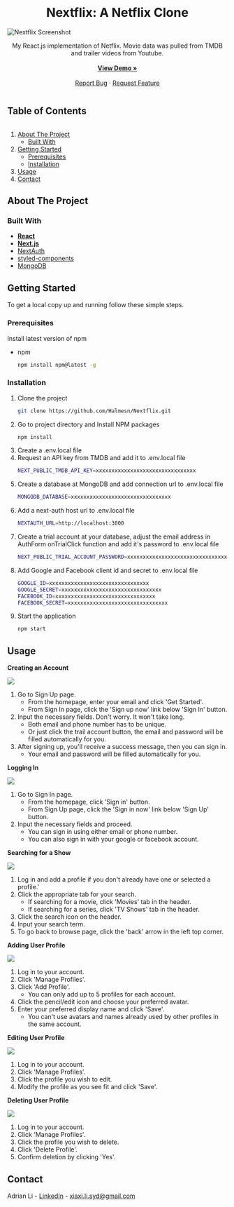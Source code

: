 <br />
<p align="center">
  <h1 align="center">Nextflix: A Netflix Clone</h1>
  <img src="https://github.com/Halmesn/Nextflix/blob/main/public/images/readme/browse.png" alt="Nextflix Screenshot">
  <p align="center">
    My React.js implementation of Netflix. Movie data was pulled from TMDB and trailer videos from Youtube.
    <br /><br />
    <a href="https://nextflix-tmdb.vercel.app"><strong>View Demo »</strong></a>
    <br /><br />
    <a href="https://github.com/Halmesn/Nextflix/issues">Report Bug</a>
    ·
    <a href="https://github.com/Halmesn/Nextflix/issues">Request Feature</a>
  </p>
</p>

<h2 style="display: inline-block">Table of Contents</h2>
<ol>
  <li>
    <a href="#about-the-project">About The Project</a>
    <ul>
      <li><a href="#built-with">Built With</a></li>
    </ul>
  </li>
  <li>
    <a href="#getting-started">Getting Started</a>
    <ul>
      <li><a href="#prerequisites">Prerequisites</a></li>
      <li><a href="#installation">Installation</a></li>
    </ul>
  </li>
  <li><a href="#usage">Usage</a></li>
  <li><a href="#contact">Contact</a></li>
</ol>

## About The Project

### Built With

- **[React](https://reactjs.org/)**
- **[Next.js](https://nextjs.org/)**
- [NextAuth](https://next-auth.js.org/)
- [styled-components](https://styled-components.com/)
- [MongoDB](https://www.mongodb.com/)

## Getting Started

To get a local copy up and running follow these simple steps.

### Prerequisites

Install latest version of npm

- npm
  ```sh
  npm install npm@latest -g
  ```

### Installation

1. Clone the project
   ```sh
   git clone https://github.com/Halmesn/Nextflix.git
   ```
2. Go to project directory and Install NPM packages
   ```sh
   npm install
   ```
3. Create a .env.local file
4. Request an API key from TMDB and add it to .env.local file
   ```sh
   NEXT_PUBLIC_TMDB_API_KEY=xxxxxxxxxxxxxxxxxxxxxxxxxxxxxxxx
   ```
5. Create a database at MongoDB and add connection url to .env.local file
   ```sh
   MONGODB_DATABASE=xxxxxxxxxxxxxxxxxxxxxxxxxxxxxxxx
   ```
6. Add a next-auth host url to .env.local file
   ```sh
   NEXTAUTH_URL=http://localhost:3000
   ```
7. Create a trial account at your database, adjust the email address in AuthForm onTrialClick function and add it's password to .env.local file
   ```sh
   NEXT_PUBLIC_TRIAL_ACCOUNT_PASSWORD=xxxxxxxxxxxxxxxxxxxxxxxxxxxxxxxx
   ```
8. Add Google and Facebook client id and secret to .env.local file
   ```sh
   GOOGLE_ID=xxxxxxxxxxxxxxxxxxxxxxxxxxxxxxxx
   GOOGLE_SECRET=xxxxxxxxxxxxxxxxxxxxxxxxxxxxxxxx
   FACEBOOK_ID=xxxxxxxxxxxxxxxxxxxxxxxxxxxxxxxx
   FACEBOOK_SECRET=xxxxxxxxxxxxxxxxxxxxxxxxxxxxxxxx
   ```
9. Start the application
   ```sh
   npm start
   ```

## Usage

**Creating an Account**

![](https://github.com/Halmesn/Nextflix/blob/main/public/images/readme/signup.png)

1. Go to Sign Up page.
   - From the homepage, enter your email and click 'Get Started'.
   - From Sign In page, click the 'Sign up now' link below 'Sign In' button.
2. Input the necessary fields. Don't worry. It won't take long.
   - Both email and phone number has to be unique.
   - Or just click the trail account button, the email and password will be filled automatically for you.
3. After signing up, you'll receive a success message, then you can sign in.
   - Your email and password will be filled automatically for you.

**Logging In**

![](https://github.com/Halmesn/Nextflix/blob/main/public/images/readme/signin.png)

1. Go to Sign In page.
   - From the homepage, click 'Sign in' button.
   - From Sign Up page, click the 'Sign in now' link below 'Sign Up' button.
2. Input the necessary fields and proceed.
   - You can sign in using either email or phone number.
   - You can also sign in with your google or facebook account.

**Searching for a Show**

![](https://github.com/Halmesn/Nextflix/blob/main/public/images/readme/search.png)

1. Log in and add a profile if you don't already have one or selected a profile.'
2. Click the appropriate tab for your search.
   - If searching for a movie, click 'Movies' tab in the header.
   - If searching for a series, click 'TV Shows' tab in the header.
3. Click the search icon on the header.
4. Input your search term.
5. To go back to browse page, click the 'back' arrow in the left top corner.

**Adding User Profile**

![](https://github.com/Halmesn/Nextflix/blob/main/public/images/readme/manage_profile.png)

1. Log in to your account.
2. Click 'Manage Profiles'.
3. Click 'Add Profile'.
   - You can only add up to 5 profiles for each account.
4. Click the pencil/edit icon and choose your preferred avatar.
5. Enter your preferred display name and click 'Save'.
   - You can't use avatars and names already used by other profiles in the same account.

**Editing User Profile**

![](https://github.com/Halmesn/Nextflix/blob/main/public/images/readme/edit_profile.png)

1. Log in to your account.
2. Click 'Manage Profiles'.
3. Click the profile you wish to edit.
4. Modify the profile as you see fit and click 'Save'.

**Deleting User Profile**

![](https://github.com/Halmesn/Nextflix/blob/main/public/images/readme/delete_profile.png)

1. Log in to your account.
2. Click 'Manage Profiles'.
3. Click the profile you wish to delete.
4. Click 'Delete Profile'.
5. Confirm deletion by clicking 'Yes'.

## Contact

Adrian Li - [LinkedIn](https://www.linkedin.com/in/adrian-li-332395208/) - xiaxi.li.syd@gmail.com
